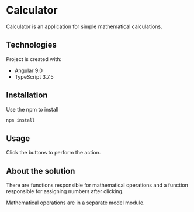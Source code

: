 # Calculator

Calculator is an application for simple mathematical calculations.

## Technologies

Project is created with:
* Angular 9.0
* TypeScript 3.7.5

## Installation

Use the npm to install

```bash
npm install
```

## Usage

Click the buttons to perform the action.


## About the solution

There are functions responsible for mathematical operations and a function responsible for assigning numbers after clicking.

Mathematical operations are in a separate model module.